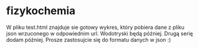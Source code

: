 # fizykochemia

W pliku test.html znajduje sie gotowy wykres, który pobiera dane z pliku json wrzuconego w odpowiednim url. Wodotryski będą później.
Drugą serię dodam później. Prosze zastosujcie się do formatu danych w json :)
